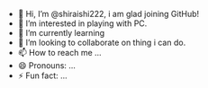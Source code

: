 - 👋 Hi, I’m @shiraishi222, i am glad joining GitHub!
- 👀 I’m interested in playing with PC.
- 🌱 I’m currently learning 
- 💞️ I’m looking to collaborate on thing i can do.
- 📫 How to reach me ...
- 😄 Pronouns: ...
- ⚡ Fun fact: ...

<!---
shiraishi222/shiraishi222 is a ✨ special ✨ repository because its `README.md` (this file) appears on your GitHub profile.
You can click the Preview link to take a look at your changes.
--->
